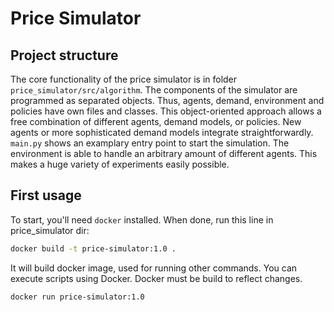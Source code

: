 # Price Simulator
## Project structure

The core functionality of the price simulator is in folder `price_simulator/src/algorithm`.
The components of the simulator are programmed as separated objects.
Thus, agents, demand, environment and policies have own files and classes.
This object-oriented approach allows a free combination of different agents, demand models, or policies. 
New agents or more sophisticated demand models integrate straightforwardly.
`main.py` shows an examplary entry point to start the simulation.
The environment is able to handle an arbitrary amount of different agents.
This makes a huge variety of experiments easily possible.

## First usage

To start, you'll need `docker` installed. When done, run this line in price_simulator dir:

```bash
docker build -t price-simulator:1.0 .
```

It will build docker image, used for running other commands.
You can execute scripts using Docker. Docker must be build to reflect changes.

```bash
docker run price-simulator:1.0
```
